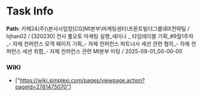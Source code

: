 # Task Info

**Path:** 카페24(주)\본사사업장\[CG]MI본부\마케팅센터\프론트빌더그룹\BX전략팀 / hjhan02 / [320230] 전사 풀오토 마케팅 실행_세미나 _ 타임테이블 기획_#9월1주차_- 자체 컨퍼런스 모객 페이지 기획_- 자체 컨퍼런스 파트너사 세션 관련 협의_- 자체 컨퍼런스 세션 취합_- 자체 컨퍼런스 관련 MI본부 미팅 / 2025-09-01_00-00-00

### WIKI
- ["https://wiki.simplexi.com/pages/viewpage.action?pageId=2781475070"]

